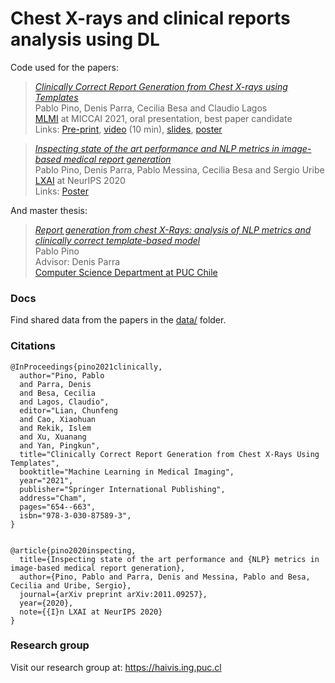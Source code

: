 # Chest X-rays and clinical reports analysis using DL

Code used for the papers:

> [_Clinically Correct Report Generation from Chest X-rays using Templates_](https://link.springer.com/chapter/10.1007/978-3-030-87589-3_67) \
> Pablo Pino, Denis Parra, Cecilia Besa and Claudio Lagos \
> [MLMI](https://sites.google.com/view/mlmi2021/home) at MICCAI 2021, oral presentation, best paper candidate \
> Links: [Pre-print](https://dparra.sitios.ing.uc.cl/pdfs/preprint_Pinoetal_MICCAI_2021.pdf), [video](https://drive.google.com/file/d/1ZVPRtlfyXyQa6ZKJ2UkamFlrC9aTKCBq/view) (10 min), [slides](https://denisparra.github.io/pdfs/MLMI2021-O-19_PinoParra_MICCAI21_small.pdf), [poster](https://denisparra.github.io/pdfs/MLMI2021-O-19_poster-small.pdf)

> [_Inspecting state of the art performance and NLP metrics in image-based medical report generation_](https://research.latinxinai.org/papers/neurips/2020/pdf/pino_short_23.pdf) \
> Pablo Pino, Denis Parra, Pablo Messina, Cecilia Besa and Sergio Uribe \
> [LXAI](https://www.latinxinai.org/neurips-2020-about) at NeurIPS 2020 \
> Links: [Poster](https://research.latinxinai.org/papers/neurips/2020/png/pino_short_23.png)

And master thesis:

> [_Report generation from chest X-Rays: analysis of NLP metrics and clinically correct template-based model_](https://repositorio.uc.cl/handle/11534/63600) \
> Pablo Pino \
> Advisor: Denis Parra \
> [Computer Science Department at PUC Chile](https://dcc.ing.puc.cl/)


### Docs

Find shared data from the papers in the [data/](./data) folder.


### Citations

```
@InProceedings{pino2021clinically,
  author="Pino, Pablo
  and Parra, Denis
  and Besa, Cecilia
  and Lagos, Claudio",
  editor="Lian, Chunfeng
  and Cao, Xiaohuan
  and Rekik, Islem
  and Xu, Xuanang
  and Yan, Pingkun",
  title="Clinically Correct Report Generation from Chest X-Rays Using Templates",
  booktitle="Machine Learning in Medical Imaging",
  year="2021",
  publisher="Springer International Publishing",
  address="Cham",
  pages="654--663",
  isbn="978-3-030-87589-3",
}


@article{pino2020inspecting,
  title={Inspecting state of the art performance and {NLP} metrics in image-based medical report generation},
  author={Pino, Pablo and Parra, Denis and Messina, Pablo and Besa, Cecilia and Uribe, Sergio},
  journal={arXiv preprint arXiv:2011.09257},
  year={2020},
  note={{I}n LXAI at NeurIPS 2020}
}
```

### Research group

Visit our research group at: https://haivis.ing.puc.cl

